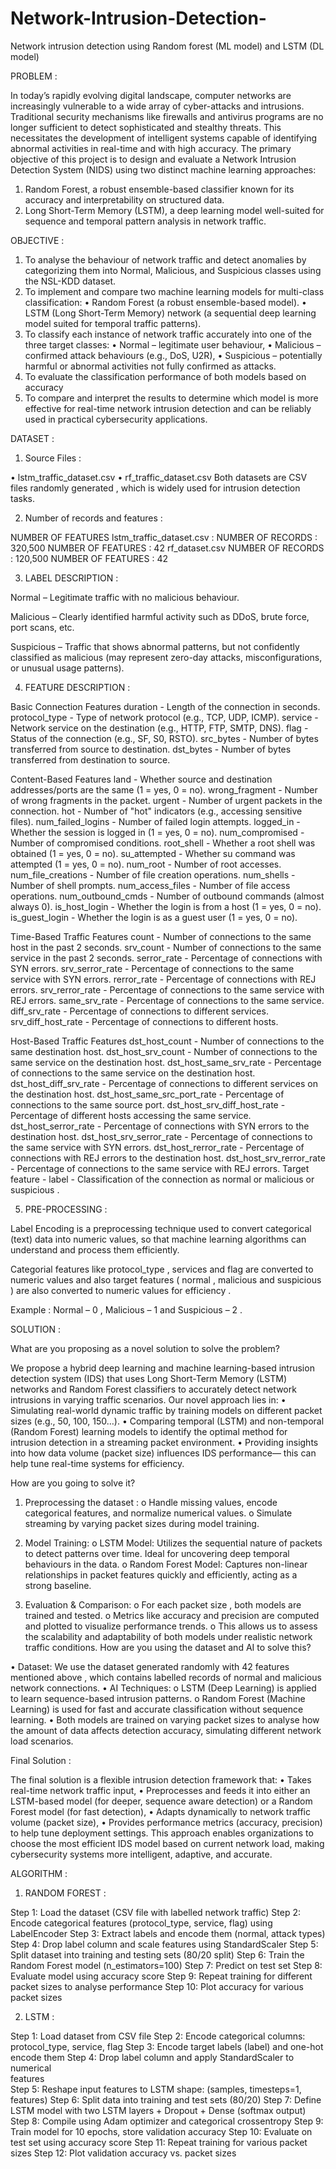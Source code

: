 # Network-Intrusion-Detection-
Network intrusion detection using Random forest (ML model) and LSTM (DL model)

PROBLEM : 
 
In today’s rapidly evolving digital landscape, computer networks are increasingly vulnerable 
to a wide array of cyber-attacks and intrusions. Traditional security mechanisms like firewalls 
and antivirus programs are no longer sufficient to detect sophisticated and stealthy threats. 
This necessitates the development of intelligent systems capable of identifying abnormal 
activities in real-time and with high accuracy. 
The primary objective of this project is to design and evaluate a Network Intrusion Detection 
System (NIDS) using two distinct machine learning approaches: 
1. Random Forest, a robust ensemble-based classifier known for its accuracy and 
interpretability on structured data. 
2. Long Short-Term Memory (LSTM), a deep learning model well-suited for sequence 
and temporal pattern analysis in network traffic.

OBJECTIVE : 
 
1.   To analyse the behaviour of network traffic and detect anomalies by categorizing 
them into Normal, Malicious, and Suspicious classes using the NSL-KDD dataset. 
2.  To implement and compare two machine learning models for multi-class 
classification: 
• Random Forest (a robust ensemble-based model). 
• LSTM (Long Short-Term Memory) network (a sequential deep learning model suited 
for temporal traffic patterns). 
3.  To classify each instance of network traffic accurately into one of the three target 
classes: 
• Normal – legitimate user behaviour, 
• Malicious – confirmed attack behaviours (e.g., DoS, U2R), 
• Suspicious – potentially harmful or abnormal activities not fully confirmed as attacks. 
4. To evaluate the classification performance of both models based on accuracy 
5. To compare and interpret the results to determine which model is more effective for 
real-time network intrusion detection and can be reliably used in practical 
cybersecurity applications.

DATASET : 
 
1.  Source Files : 
 
• lstm_traffic_dataset.csv 
• rf_traffic_dataset.csv 
Both datasets are CSV files randomly generated , which is widely used for intrusion 
detection tasks. 
 
2. Number of records and features : 
  
NUMBER OF FEATURES 
lstm_traffic_dataset.csv :
NUMBER OF RECORDS : 320,500 
NUMBER OF FEATURES : 42
rf_dataset.csv 
NUMBER OF RECORDS : 120,500 
NUMBER OF FEATURES : 42
 
3. LABEL DESCRIPTION : 
 
Normal – Legitimate traffic with no malicious behaviour. 
 
Malicious – Clearly identified harmful activity such as DDoS, brute force, port scans, 
etc. 
 
Suspicious – Traffic that shows abnormal patterns, but not confidently classified as 
malicious (may represent zero-day attacks, misconfigurations, or unusual usage 
patterns). 
 
 
4. FEATURE DESCRIPTION : 
 
Basic Connection Features 
duration - Length of the connection in seconds. 
protocol_type - Type of network protocol (e.g., TCP, UDP, ICMP). 
service - Network service on the destination (e.g., HTTP, FTP, SMTP, DNS). 
flag - Status of the connection (e.g., SF, S0, RSTO). 
src_bytes - Number of bytes transferred from source to destination. 
dst_bytes - Number of bytes transferred from destination to source. 
 
Content-Based Features 
land - Whether source and destination addresses/ports are the same (1 = yes, 0 = no). 
wrong_fragment - Number of wrong fragments in the packet. 
urgent - Number of urgent packets in the connection. 
hot - Number of "hot" indicators (e.g., accessing sensitive files). 
num_failed_logins - Number of failed login attempts. 
logged_in - Whether the session is logged in (1 = yes, 0 = no). 
num_compromised - Number of compromised conditions. 
root_shell - Whether a root shell was obtained (1 = yes, 0 = no). 
su_attempted - Whether su command was attempted (1 = yes, 0 = no). 
num_root - Number of root accesses. 
num_file_creations - Number of file creation operations. 
num_shells - Number of shell prompts. 
num_access_files - Number of file access operations. 
num_outbound_cmds - Number of outbound commands (almost always 0). 
is_host_login - Whether the login is from a host (1 = yes, 0 = no). 
is_guest_login - Whether the login is as a guest user (1 = yes, 0 = no). 
 
Time-Based Traffic Features 
count - Number of connections to the same host in the past 2 seconds. 
srv_count - Number of connections to the same service in the past 2 seconds. 
serror_rate - Percentage of connections with SYN errors. 
srv_serror_rate - Percentage of connections to the same service with SYN errors. 
rerror_rate - Percentage of connections with REJ errors. 
srv_rerror_rate - Percentage of connections to the same service with REJ errors. 
same_srv_rate - Percentage of connections to the same service. 
diff_srv_rate - Percentage of connections to different services. 
srv_diff_host_rate - Percentage of connections to different hosts. 
 
Host-Based Traffic Features 
dst_host_count - Number of connections to the same destination host. 
dst_host_srv_count - Number of connections to the same service on the destination host. 
dst_host_same_srv_rate - Percentage of connections to the same service on the destination 
host. 
dst_host_diff_srv_rate - Percentage of connections to different services on the destination 
host. 
dst_host_same_src_port_rate - Percentage of connections to the same source port. 
dst_host_srv_diff_host_rate - Percentage of different hosts accessing the same service. 
dst_host_serror_rate - Percentage of connections with SYN errors to the destination host. 
dst_host_srv_serror_rate - Percentage of connections to the same service with SYN errors. 
dst_host_rerror_rate - Percentage of connections with REJ errors to the destination host. 
dst_host_srv_rerror_rate - Percentage of connections to the same service with REJ errors. 
Target feature - label - Classification of the connection as normal or malicious or suspicious . 
 
5. PRE-PROCESSING : 
 
Label Encoding is a preprocessing technique used to convert categorical (text) data 
into numeric values, so that machine learning algorithms can understand and process 
them efficiently. 
 
Categorial features like protocol_type , services and flag are converted to numeric 
values and also target features ( normal , malicious and suspicious ) are also converted 
to numeric values for efficiency . 
 
Example : Normal – 0 , Malicious – 1 and Suspicious – 2 . 

SOLUTION : 
 
What are you proposing as a novel solution to solve the problem? 
 
We propose a hybrid deep learning and machine learning-based intrusion detection system 
(IDS) that uses Long Short-Term Memory (LSTM) networks and Random Forest classifiers 
to accurately detect network intrusions in varying traffic scenarios. Our novel approach lies 
in: 
• Simulating real-world dynamic traffic by training models on different packet sizes 
(e.g., 50, 100, 150…). 
• Comparing temporal (LSTM) and non-temporal (Random Forest) learning models to 
identify the optimal method for intrusion detection in a streaming packet environment. 
• Providing insights into how data volume (packet size) influences IDS performance—
 this can help tune real-time systems for efficiency. 
 
How are you going to solve it? 
 
1. Preprocessing the  dataset : 
o Handle missing values, encode categorical features, and normalize numerical 
values. 
o Simulate streaming by varying packet sizes during model training. 
 
 
2. Model Training: 
o LSTM Model: Utilizes the sequential nature of packets to detect patterns over 
time. Ideal for uncovering deep temporal behaviours in the data. 
o Random Forest Model: Captures non-linear relationships in packet features 
quickly and efficiently, acting as a strong baseline. 
 
3. Evaluation & Comparison: 
o For each packet size , both models are trained and tested. 
o Metrics like accuracy and precision are computed and plotted to visualize 
performance trends. 
o This allows us to assess the scalability and adaptability of both models under 
realistic network traffic conditions. 
How are you using the dataset and AI to solve this? 
 
• Dataset: We use the dataset generated randomly with 42 features mentioned above , 
which contains labelled records of normal and malicious network connections. 
• AI Techniques: 
o LSTM (Deep Learning) is applied to learn sequence-based intrusion patterns. 
o Random Forest (Machine Learning) is used for fast and accurate classification 
without sequence learning. 
• Both models are trained on varying packet sizes to analyse how the amount of data 
affects detection accuracy, simulating different network load scenarios. 
 
Final Solution : 
 
The final solution is a flexible intrusion detection framework that: 
• Takes real-time network traffic input, 
• Preprocesses and feeds it into either an LSTM-based model (for deeper, sequence
aware detection) or a Random Forest model (for fast detection), 
• Adapts dynamically to network traffic volume (packet size), 
• Provides performance metrics (accuracy, precision) to help tune deployment settings. 
This approach enables organizations to choose the most efficient IDS model based on current 
network load, making cybersecurity systems more intelligent, adaptive, and accurate. 

ALGORITHM : 

1) RANDOM FOREST : 
 
Step 1: Load the dataset (CSV file with labelled network traffic) 
Step 2: Encode categorical features (protocol_type, service, flag) using 
LabelEncoder 
Step 3: Extract labels and encode them (normal, attack types) 
Step 4: Drop label column and scale features using StandardScaler 
Step 5: Split dataset into training and testing sets (80/20 split) 
Step 6: Train the Random Forest model (n_estimators=100) 
Step 7: Predict on test set 
Step 8: Evaluate model using accuracy score 
Step 9: Repeat training for different packet sizes to analyse performance 
Step 10: Plot accuracy for various packet sizes 
 
2) LSTM : 
  
 Step 1: Load dataset from CSV file 
    Step 2: Encode categorical columns: protocol_type, service, flag 
  Step 3: Encode target labels (label) and one-hot encode them 
  Step 4: Drop label column and apply StandardScaler to numerical     
features         
  Step 5: Reshape input features to LSTM shape: (samples, timesteps=1, 
features) 
  Step 6: Split data into training and test sets (80/20) 
  Step 7: Define LSTM model with two LSTM layers + Dropout + Dense 
(softmax output) 
  Step 8: Compile using Adam optimizer and categorical crossentropy 
  Step 9: Train model for 10 epochs, store validation accuracy 
  Step 10: Evaluate on test set using accuracy score 
  Step 11: Repeat training for various packet sizes 
  Step 12: Plot validation accuracy vs. packet sizes
